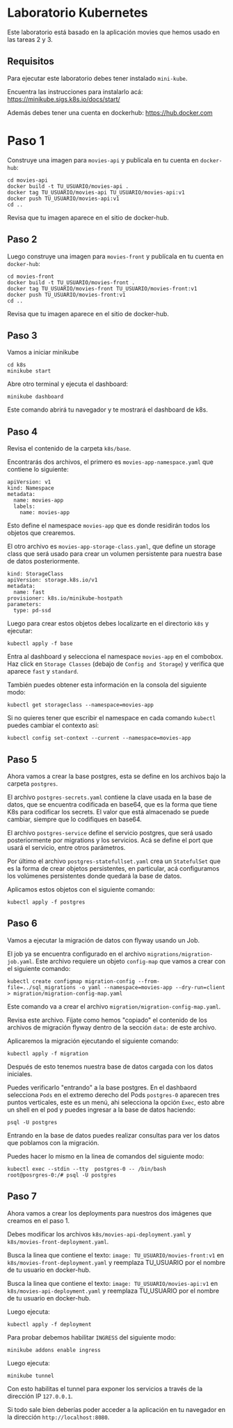 # Laboratorio Kubernetes

Este laboratorio está basado en la aplicación movies que hemos usado en las tareas 2 y 3.


## Requisitos

Para ejecutar este laboratorio debes tener instalado `mini-kube`.

Encuentra las instrucciones para instalarlo acá: https://minikube.sigs.k8s.io/docs/start/

Además debes tener una cuenta en dockerhub: https://hub.docker.com


# Paso 1

Construye una imagen para `movies-api` y publicala en tu cuenta en `docker-hub`:

```
cd movies-api
docker build -t TU_USUARIO/movies-api .
docker tag TU_USUARIO/movies-api TU_USUARIO/movies-api:v1
docker push TU_USUARIO/movies-api:v1
cd ..
```

Revisa que tu imagen aparece en el sitio de docker-hub.

## Paso 2

Luego construye una imagen para `movies-front` y publícala en tu cuenta en `docker-hub`:

```
cd movies-front
docker build -t TU_USUARIO/movies-front .
docker tag TU_USUARIO/movies-front TU_USUARIO/movies-front:v1
docker push TU_USUARIO/movies-front:v1
cd ..
```

Revisa que tu imagen aparece en el sitio de docker-hub.

## Paso 3

Vamos a iniciar minikube

```
cd k8s
minikube start
```

Abre otro terminal y ejecuta el dashboard:

```
minikube dashboard
```

Este comando abrirá tu navegador y te mostrará el dashboard de k8s.

## Paso 4

Revisa el contenido de la carpeta `k8s/base`.

Encontrarás dos archivos, el primero es `movies-app-namespace.yaml` que contiene lo siguiente:

```
apiVersion: v1
kind: Namespace
metadata:
  name: movies-app
  labels:
    name: movies-app
```

Esto define el namespace `movies-app` que es donde residirán todos los objetos que crearemos.

El otro archivo es `movies-app-storage-class.yaml`, que define un storage class que será usado para crear un volumen persistente para nuestra base de datos posteriormente.

```
kind: StorageClass
apiVersion: storage.k8s.io/v1
metadata:
  name: fast
provisioner: k8s.io/minikube-hostpath
parameters:
  type: pd-ssd
```

Luego para crear estos objetos debes localizarte en el directorio `k8s` y ejecutar:

```
kubectl apply -f base
```

Entra al dashboard y selecciona el namespace `movies-app` en el combobox. Haz click en `Storage Classes` (debajo de `Config and Storage`) y verifica que aparece `fast` y `standard`.

También puedes obtener esta información en la consola del siguiente modo:

```
kubectl get storageclass --namespace=movies-app
```

Si no quieres tener que escribir el namespace en cada comando `kubectl` puedes cambiar el contexto así:

```
kubectl config set-context --current --namespace=movies-app
```


## Paso 5

Ahora vamos a crear la base postgres, esta se define en los archivos bajo la carpeta `postgres`.

El archivo `postgres-secrets.yaml` contiene la clave usada en la base de datos, que se encuentra codificada en base64, que es la forma que tiene K8s para codificar los secrets. El valor que está almacenado se puede cambiar, siempre que lo codifiques en base64.

El archivo `postgres-service` define el servicio postgres, que será usado posteriormente por migrations y los servicios. Acá se define el port que usará el servicio, entre otros parámetros.

Por último el archivo `postgres-statefullset.yaml` crea un `StatefulSet` que es la forma de crear objetos persistentes, en particular, acá configuramos los volúmenes persistentes donde quedará la base de datos.

Aplicamos estos objetos con el siguiente comando:

```
kubectl apply -f postgres
```

## Paso 6

Vamos a ejecutar la migración de datos con flyway usando un Job.

El job ya se encuentra configurado en el archivo `migrations/migration-job.yaml`. Este archivo requiere un objeto `config-map` que vamos a crear con el siguiente comando:

```
kubectl create configmap migration-config --from-file=../sql_migrations -o yaml --namespace=movies-app --dry-run=client > migration/migration-config-map.yaml
```


Este comando va a crear el archivo `migration/migration-config-map.yaml`. 

Revisa este archivo.
Fíjate como hemos "copiado" el contenido de los archivos de migración flyway dentro de la sección `data:` de este archivo.

Aplicaremos la migración ejecutando el siguiente comando:

```
kubectl apply -f migration
```

Después de esto tenemos nuestra base de datos cargada con los datos iniciales.

Puedes verificarlo "entrando" a la base postgres. En el dashbaord selecciona `Pods` en el extremo derecho del Pods `postgres-0` aparecen tres puntos verticales, este es un menú, ahi selecciona la opción `Exec`, esto abre un shell en el pod y puedes ingresar a la base de datos haciendo:

```
psql -U postgres
```

Entrando en la base de datos puedes realizar consultas para ver los datos que poblamos con la migración.

Puedes hacer lo mismo en la linea de comandos del siguiente modo:

```
kubectl exec --stdin --tty  postgres-0 -- /bin/bash
root@posrgres-0:/# psql -U postgres
```


## Paso 7

Ahora vamos a crear los deployments para nuestros dos imágenes que creamos en el paso 1.

Debes modificar los archivos `k8s/movies-api-deployment.yaml` y `k8s/movies-front-deployment.yaml`.

Busca la linea que contiene el texto: `image: TU_USUARIO/movies-front:v1` en `k8s/movies-front-deployment.yaml` y reemplaza TU_USUARIO por el nombre de tu usuario en docker-hub.


Busca la linea que contiene el texto: `image: TU_USUARIO/movies-api:v1` en `k8s/movies-api-deployment.yaml` y reemplaza TU_USUARIO por el nombre de tu usuario en docker-hub.

Luego ejecuta:

```
kubectl apply -f deployment
```


Para probar debemos habilitar `INGRESS` del siguiente modo:

```
minikube addons enable ingress
```

Luego ejecuta:

```
minikube tunnel
```

Con esto habilitas el tunnel para exponer los servicios a través de la dirección IP `127.0.0.1`.

Si todo sale bien deberías poder acceder a la aplicación en tu navegador en la dirección `http://localhost:8080`.

